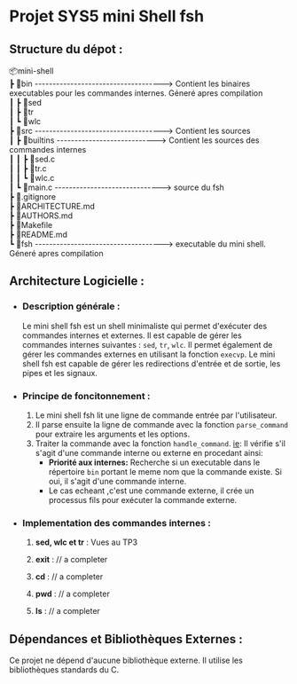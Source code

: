 # Projet SYS5 mini Shell fsh


## Structure du dépot :

📦mini-shell  
 ┣ 📂bin ------------------------------------> Contient les binaires executables pour les commandes internes. Géneré apres compilation  
 ┃ ┣ 📜sed   
 ┃ ┣ 📜tr  
 ┃ ┗ 📜wlc  
 ┣ 📂src ------------------------------------> Contient les sources   
 ┃ ┣ 📂builtins  ----------------------------> Contient les sources des commandes internes  
 ┃ ┃ ┣ 📜sed.c  
 ┃ ┃ ┣ 📜tr.c  
 ┃ ┃ ┗ 📜wlc.c  
 ┃ ┗ 📜main.c ------------------------------> source du fsh  
 ┣ 📜.gitignore  
 ┣ 📜ARCHITECTURE.md  
 ┣ 📜AUTHORS.md  
 ┣ 📜Makefile  
 ┣ 📜README.md  
 ┗ 📜fsh ------------------------------------> executable du mini shell. Géneré apres compilation



## Architecture Logicielle :
* ### Description générale :
   Le mini shell fsh est un shell minimaliste qui permet d'exécuter des commandes internes et externes. Il est capable de gérer les commandes internes suivantes : `sed`, `tr`, `wlc`. Il permet également de gérer les commandes externes en utilisant la fonction `execvp`. Le mini shell fsh est capable de gérer les redirections d'entrée et de sortie, les pipes et les signaux.

* ### Principe de foncitonnement :
   1. Le mini shell fsh lit une ligne de commande entrée par l'utilisateur.
   2. Il parse ensuite la ligne de commande avec la fonction `parse_command` pour extraire les arguments et les options.
   3. Traiter la commande avec la fonction `handle_command`. <u>ie</u>:  Il vérifie s'il s'agit d'une commande interne ou externe en procedant ainsi:
      * <b>Priorité aux internes:</b> Recherche si un executable dans le répertoire `bin` portant le meme nom que la commande existe. Si oui, il s'agit d'une commande interne. 
      * Le cas echeant ,c'est une commande externe, il crée un processus fils pour exécuter la commande externe.



* ### Implementation des commandes internes :
   1. **sed, wlc et tr** : Vues au TP3

   2. **exit** : // a completer
   3. **cd** : // a completer
   4. **pwd** : // a completer
   5. **ls** : // a completer


## Dépendances et Bibliothèques Externes :
Ce projet ne dépend d'aucune bibliothèque externe. Il utilise les bibliothèques standards du C.


